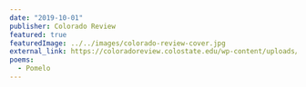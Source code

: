 ```yaml
---
date: "2019-10-01"
publisher: Colorado Review
featured: true
featuredImage: ../../images/colorado-review-cover.jpg
external_link: https://coloradoreview.colostate.edu/wp-content/uploads/2019/07/TOC-for-web.pdf
poems: 
  - Pomelo
---
```

